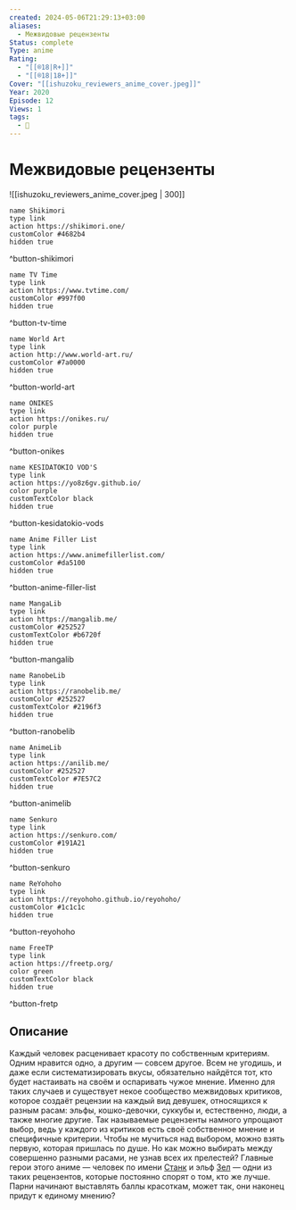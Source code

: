 ```yaml
---
created: 2024-05-06T21:29:13+03:00
aliases:
  - Межвидовые рецензенты
Status: complete
Type: anime
Rating:
  - "[[®️18|R+]]"
  - "[[®️18|18+]]"
Cover: "[[ishuzoku_reviewers_anime_cover.jpeg]]"
Year: 2020
Episode: 12
Views: 1
tags:
  - 🔞
---
```


# Межвидовые рецензенты

![[ishuzoku_reviewers_anime_cover.jpeg | 300]]



```button
name Shikimori
type link
action https://shikimori.one/
customColor #4682b4
hidden true
```
^button-shikimori

```button
name TV Time
type link
action https://www.tvtime.com/
customColor #997f00
hidden true
```
^button-tv-time

```button
name World Art
type link
action http://www.world-art.ru/
customColor #7a0000
hidden true
```
^button-world-art

```button
name ONIKES
type link
action https://onikes.ru/
color purple
hidden true
```
^button-onikes

```button
name KESIDATOKIO VOD'S
type link
action https://yo8z6gv.github.io/
color purple
customTextColor black
hidden true
```
^button-kesidatokio-vods

```button
name Anime Filler List
type link
action https://www.animefillerlist.com/
customColor #da5100
hidden true
```
^button-anime-filler-list

```button
name MangaLib
type link
action https://mangalib.me/
customColor #252527
customTextColor #b6720f
hidden true
```
^button-mangalib

```button
name RanobeLib
type link
action https://ranobelib.me/
customColor #252527
customTextColor #2196f3
hidden true
```
^button-ranobelib

```button
name AnimeLib
type link
action https://anilib.me/
customColor #252527
customTextColor #7E57C2
hidden true
```
^button-animelib

```button
name Senkuro
type link
action https://senkuro.com/
customColor #191A21
hidden true
```
^button-senkuro

```button
name ReYohoho
type link
action https://reyohoho.github.io/reyohoho/
customColor #1c1c1c
hidden true
```
^button-reyohoho

```button
name FreeTP
type link
action https://freetp.org/
color green
customTextColor black
hidden true
```
^button-fretp


## Описание

Каждый человек расценивает красоту по собственным критериям. Одним нравится одно, а другим — совсем другое. Всем не угодишь, и даже если систематизировать вкусы, обязательно найдётся тот, кто будет настаивать на своём и оспаривать чужое мнение. Именно для таких случаев и существует некое сообщество межвидовых критиков, которое создаёт рецензии на каждый вид девушек, относящихся к разным расам: эльфы, кошко-девочки, суккубы и, естественно, люди, а также многие другие. Так называемые рецензенты намного упрощают выбор, ведь у каждого из критиков есть своё собственное мнение и специфичные критерии. Чтобы не мучиться над выбором, можно взять первую, которая пришлась по душе. Но как можно выбирать между совершенно разными расами, не узнав всех их прелестей? Главные герои этого аниме — человек по имени [Станк](https://shikimori.one/characters/177294-stunk) и эльф [Зел](https://shikimori.one/characters/177295-zel) — одни из таких рецензентов, которые постоянно спорят о том, кто же лучше. Парни начинают выставлять баллы красоткам, может так, они наконец придут к единому мнению?
